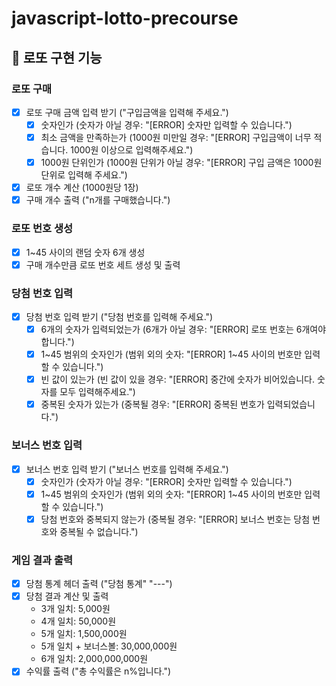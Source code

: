 # javascript-lotto-precourse

## 🎱 로또 구현 기능

### 로또 구매

- [x] 로또 구매 금액 입력 받기 ("구입금액을 입력해 주세요.")
  - [x] 숫자인가 (숫자가 아닐 경우: "[ERROR] 숫자만 입력할 수 있습니다.")
  - [x] 최소 금액을 만족하는가 (1000원 미만일 경우: "[ERROR] 구입금액이 너무 적습니다. 1000원 이상으로 입력해주세요.")
  - [x] 1000원 단위인가 (1000원 단위가 아닐 경우: "[ERROR] 구입 금액은 1000원 단위로 입력해 주세요.")
- [x] 로또 개수 계산 (1000원당 1장)
- [x] 구매 개수 출력 ("n개를 구매했습니다.")

### 로또 번호 생성

- [x] 1~45 사이의 랜덤 숫자 6개 생성
- [x] 구매 개수만큼 로또 번호 세트 생성 및 출력

### 당첨 번호 입력

- [x] 당첨 번호 입력 받기 ("당첨 번호를 입력해 주세요.")
  - [x] 6개의 숫자가 입력되었는가 (6개가 아닐 경우: "[ERROR] 로또 번호는 6개여야 합니다.")
  - [x] 1~45 범위의 숫자인가 (범위 외의 숫자: "[ERROR] 1~45 사이의 번호만 입력할 수 있습니다.")
  - [x] 빈 값이 있는가 (빈 값이 있을 경우: "[ERROR] 중간에 숫자가 비어있습니다. 숫자를 모두 입력해주세요.")
  - [x] 중복된 숫자가 있는가 (중복될 경우: "[ERROR] 중복된 번호가 입력되었습니다.")

### 보너스 번호 입력

- [x] 보너스 번호 입력 받기 ("보너스 번호를 입력해 주세요.")
  - [x] 숫자인가 (숫자가 아닐 경우: "[ERROR] 숫자만 입력할 수 있습니다.")
  - [x] 1~45 범위의 숫자인가 (범위 외의 숫자: "[ERROR] 1~45 사이의 번호만 입력할 수 있습니다.")
  - [x] 당첨 번호와 중복되지 않는가 (중복될 경우: "[ERROR] 보너스 번호는 당첨 번호와 중복될 수 없습니다.")

### 게임 결과 출력

- [x] 당첨 통계 헤더 출력 ("당첨 통계" "---")
- [x] 당첨 결과 계산 및 출력
  - 3개 일치: 5,000원
  - 4개 일치: 50,000원
  - 5개 일치: 1,500,000원
  - 5개 일치 + 보너스볼: 30,000,000원
  - 6개 일치: 2,000,000,000원
- [x] 수익률 출력 ("총 수익률은 n%입니다.")

